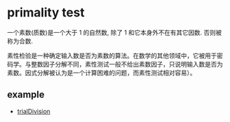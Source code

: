# primality test

一个素数(质数)是一个大于 1 的自然数, 除了 1 和它本身外不在有其它因数. 否则被称为合数.

素性检验是一种确定输入数是否为素数的算法。在数学的其他领域中，它被用于密码学。与整数因子分解不同，素性测试一般不给出素数因子，只说明输入数是否为素数。因式分解被认为是一个计算困难的问题，而素性测试相对容易）。

## example

- [trialDivision](./trialDivision.js)
